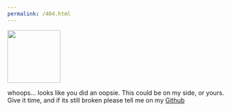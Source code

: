```yaml
---
permalink: /404.html
---
```

<img src=”images/404.png” width=120px>
<p>whoops... looks like you did an oopsie. This could be on my side, or yours. Give it time, and if its still broken please tell me on my <a href="https://github.com/Therqy/th-bot/issues">Github</a></p>
